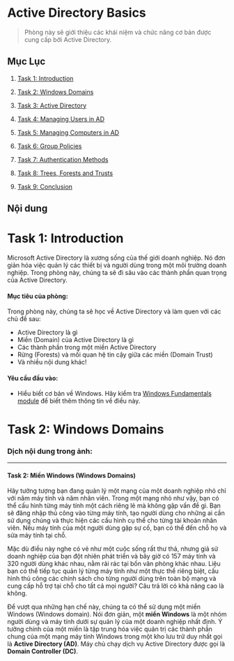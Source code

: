 # Active Directory Basics

> Phòng này sẽ giới thiệu các khái niệm và chức năng cơ bản được cung cấp bởi Active Directory.

## Mục Lục

1. [Task 1: Introduction](#task-1-introduction)

2. [Task 2: Windows Domains](#task-2-windows-domains)

3. [Task 3: Active Directory](#task-3-active-directory)

4. [Task 4: Managing Users in AD](#task-4-managing-users-in-ad)

5. [Task 5: Managing Computers in AD](#task-5-managing-computers-in-ad)

6. [Task 6: Group Policies](#task-6-group-policies)

7. [Task 7: Authentication Methods](#task-7-authentication-methods)

8. [Task 8: Trees, Forests and Trusts](#task-8-trees-forests-and-trusts)

9. [Task 9: Conclusion](#task-9-conclusion)

## Nội dung

# Task 1: Introduction

Microsoft Active Directory là xương sống của thế giới doanh nghiệp. Nó đơn giản hóa việc quản lý các thiết bị và người dùng trong một môi trường doanh nghiệp. Trong phòng này, chúng ta sẽ đi sâu vào các thành phần quan trọng của Active Directory.

#### Mục tiêu của phòng:

Trong phòng này, chúng ta sẽ học về Active Directory và làm quen với các chủ đề sau:
- Active Directory là gì
- Miền (Domain) của Active Directory là gì
- Các thành phần trong một miền Active Directory
- Rừng (Forests) và mối quan hệ tin cậy giữa các miền (Domain Trust)
- Và nhiều nội dung khác!

#### Yêu cầu đầu vào:
- Hiểu biết cơ bản về Windows. Hãy kiểm tra [Windows Fundamentals module](https://github.com/CHu292/SOC/tree/main/Try_Hack_Me/Pre_Security/5_Windows_Fundamentals) để biết thêm thông tin về điều này.

# Task 2: Windows Domains

### Dịch nội dung trong ảnh:

---

#### Task 2: Miền Windows (Windows Domains)

Hãy tưởng tượng bạn đang quản lý một mạng của một doanh nghiệp nhỏ chỉ với năm máy tính và năm nhân viên. Trong một mạng nhỏ như vậy, bạn có thể cấu hình từng máy tính một cách riêng lẻ mà không gặp vấn đề gì. Bạn sẽ đăng nhập thủ công vào từng máy tính, tạo người dùng cho những ai cần sử dụng chúng và thực hiện các cấu hình cụ thể cho từng tài khoản nhân viên. Nếu máy tính của một người dùng gặp sự cố, bạn có thể đến chỗ họ và sửa máy tính tại chỗ.

Mặc dù điều này nghe có vẻ như một cuộc sống rất thư thả, nhưng giả sử doanh nghiệp của bạn đột nhiên phát triển và bây giờ có 157 máy tính và 320 người dùng khác nhau, nằm rải rác tại bốn văn phòng khác nhau. Liệu bạn có thể tiếp tục quản lý từng máy tính như một thực thể riêng biệt, cấu hình thủ công các chính sách cho từng người dùng trên toàn bộ mạng và cung cấp hỗ trợ tại chỗ cho tất cả mọi người? Câu trả lời có khả năng cao là không.

Để vượt qua những hạn chế này, chúng ta có thể sử dụng một miền Windows (Windows domain). Nói đơn giản, một **miền Windows** là một nhóm người dùng và máy tính dưới sự quản lý của một doanh nghiệp nhất định. Ý tưởng chính của một miền là tập trung hóa việc quản trị các thành phần chung của một mạng máy tính Windows trong một kho lưu trữ duy nhất gọi là **Active Directory (AD)**. Máy chủ chạy dịch vụ Active Directory được gọi là **Domain Controller (DC)**. 
